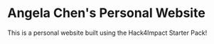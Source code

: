 # Angela Chen's Personal Website
This is a personal website built using the Hack4Impact Starter Pack!
